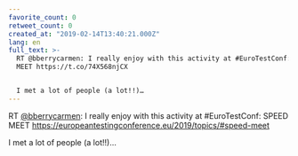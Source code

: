 ```yaml
---
favorite_count: 0
retweet_count: 0
created_at: "2019-02-14T13:40:21.000Z"
lang: en
full_text: >-
  RT @bberrycarmen: I really enjoy with this activity at #EuroTestConf: SPEED
  MEET https://t.co/74X568njCX 


  I met a lot of people (a lot!!)…
---
```


RT [@bberrycarmen](https://twitter.com/bberrycarmen): I really enjoy with this
activity at #EuroTestConf: SPEED MEET
<https://europeantestingconference.eu/2019/topics/#speed-meet>

I met a lot of people (a lot!!)…
